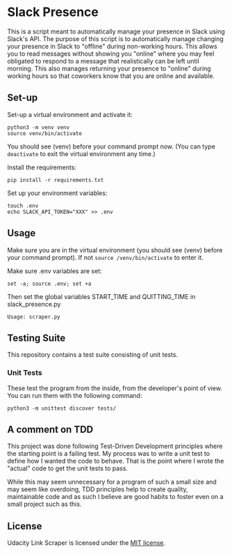 # Slack Presence

This is a script meant to automatically manage your presence in Slack using Slack's API. The purpose of this script is to automatically manage changing your presence in Slack to "offline" during non-working hours. This allows you to read messages without showing you "online" where you may feel obligated to respond to a message that realistically can be left until morning. This also manages returning your presence to "online" during working hours so that coworkers know that you are online and available.

## Set-up

Set-up a virtual environment and activate it:

```shell
python3 -m venv venv
source venv/bin/activate
```

You should see (venv) before your command prompt now. (You can type `deactivate` to exit the virtual environment any time.)

Install the requirements:

```shell
pip install -r requirements.txt
```

Set up your environment variables:

```shell
touch .env
echo SLACK_API_TOKEN="XXX" >> .env
```

## Usage

Make sure you are in the virtual environment (you should see (venv) before your command prompt). If not `source /venv/bin/activate` to enter it.

Make sure .env variables are set:

```shell
set -a; source .env; set +a
```

Then set the global variables START_TIME and QUITTING_TIME in slack_presence.py

```shell
Usage: scraper.py
```

## Testing Suite

This repository contains a test suite consisting of unit tests.

### Unit Tests

These test the program from the inside, from the developer's point of view. You can run them with the following command:

```shell
python3 -m unittest discover tests/
```

## A comment on TDD

This project was done following Test-Driven Development principles where the starting point is a failing test. My process was to write a unit test to define how I wanted the code to behave. That is the point where I wrote the "actual" code to get the unit tests to pass.

While this may seem unnecessary for a program of such a small size and may seem like overdoing, TDD principles help to create quality, maintainable code and as such I believe are good habits to foster even on a small project such as this.

## License

Udacity Link Scraper is licensed under the [MIT license](https://github.com/danrneal/slack-presence/blob/master/LICENSE).
